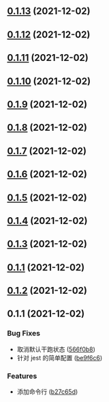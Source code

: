## [0.1.13](https://github.com/WindyNanzi/mini-release/compare/v0.1.12...v0.1.13) (2021-12-02)



## [0.1.12](https://github.com/WindyNanzi/mini-release/compare/v0.1.11...v0.1.12) (2021-12-02)



## [0.1.11](https://github.com/WindyNanzi/mini-release/compare/v0.1.10...v0.1.11) (2021-12-02)



## [0.1.10](https://github.com/WindyNanzi/mini-release/compare/v0.1.9...v0.1.10) (2021-12-02)



## [0.1.9](https://github.com/WindyNanzi/mini-release/compare/v0.1.8...v0.1.9) (2021-12-02)



## [0.1.8](https://github.com/WindyNanzi/mini-release/compare/v0.1.7...v0.1.8) (2021-12-02)



## [0.1.7](https://github.com/WindyNanzi/mini-release/compare/v0.1.6...v0.1.7) (2021-12-02)



## [0.1.6](https://github.com/WindyNanzi/mini-release/compare/v0.1.5...v0.1.6) (2021-12-02)



## [0.1.5](https://github.com/WindyNanzi/mini-release/compare/v0.1.4...v0.1.5) (2021-12-02)



## [0.1.4](https://github.com/WindyNanzi/mini-release/compare/v0.1.3...v0.1.4) (2021-12-02)



## [0.1.3](https://github.com/WindyNanzi/mini-release/compare/v0.1.2...v0.1.3) (2021-12-02)



## [0.1.1](https://github.com/WindyNanzi/mini-release/compare/v0.1.2...v0.1.1) (2021-12-02)



## [0.1.2](https://github.com/WindyNanzi/mini-release/compare/v0.1.1...v0.1.2) (2021-12-02)



## 0.1.1 (2021-12-02)


### Bug Fixes

* 取消默认干跑状态 ([566f0b8](https://github.com/WindyNanzi/mini-release/commit/566f0b82b36a5b836d959995c81487985e2ac0b8))
* 针对 jest 的简单配置 ([be9f6c6](https://github.com/WindyNanzi/mini-release/commit/be9f6c6a10d3ab1ea33adef13c10707a46406e65))


### Features

* 添加命令行 ([b27c65d](https://github.com/WindyNanzi/mini-release/commit/b27c65db12f09387ebf4736add6dcd6011ec5491))




